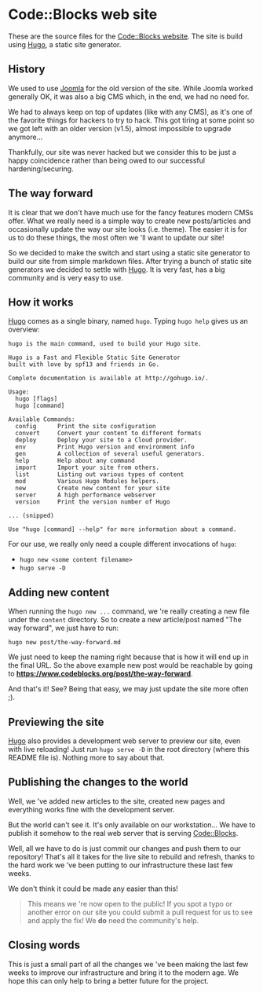 # Code::Blocks web site

These are the source files for the [Code::Blocks website](https://www.codeblocks.org).
The site is build using [Hugo](https://gohugo.io), a static site generator.

## History

We used to use [Joomla](https://www.joomla.org) for the old version of the site. While Joomla worked generally OK, it was also a big CMS which, in the end, we had no need for.

We had to always keep on top of updates (like with any CMS), as it's one of the favorite things for hackers to try to hack. This got tiring at some point so we got left with an older version (v1.5), almost impossible to upgrade anymore...

Thankfully, our site was never hacked but we consider this to be just a happy coincidence rather than being owed to our successful hardening/securing.

## The way forward

It is clear that we don't have much use for the fancy features modern CMSs offer.
What we really need is a simple way to create new posts/articles and occasionally update the way our site looks (i.e. theme).
The easier it is for us to do these things, the most often we 'll want to update our site!

So we decided to make the switch and start using a static site generator to build our site from simple markdown files.
After trying a bunch of static site generators we decided to settle with [Hugo](https://gohugo.io). It is very fast, has a big community and is very easy to use.

## How it works

[Hugo](https://gohugo.io) comes as a single binary, named `hugo`.
Typing `hugo help` gives us an overview:
```shell
hugo is the main command, used to build your Hugo site.

Hugo is a Fast and Flexible Static Site Generator
built with love by spf13 and friends in Go.

Complete documentation is available at http://gohugo.io/.

Usage:
  hugo [flags]
  hugo [command]

Available Commands:
  config      Print the site configuration
  convert     Convert your content to different formats
  deploy      Deploy your site to a Cloud provider.
  env         Print Hugo version and environment info
  gen         A collection of several useful generators.
  help        Help about any command
  import      Import your site from others.
  list        Listing out various types of content
  mod         Various Hugo Modules helpers.
  new         Create new content for your site
  server      A high performance webserver
  version     Print the version number of Hugo

... (snipped)

Use "hugo [command] --help" for more information about a command.
```

For our use, we really only need a couple different invocations of `hugo`:

* `hugo new <some content filename>`
* `hugo serve -D`

## Adding new content

When running the `hugo new ...` command, we 're really creating a new file under the `content` directory.
So to create a new article/post named "The way forward", we just have to run:

```hugo new post/the-way-forward.md```

We just need to keep the naming right because that is how it will end up in the final URL. So the above example new post would be reachable by going to **https://www.codeblocks.org/post/the-way-forward**.

And that's it! See? Being that easy, we may just update the site more often ;).

## Previewing the site

[Hugo](https://gohugo.io) also provides a development web server to preview our site, even with live reloading!
Just run `hugo serve -D` in the root directory (where this README file is).
Nothing more to say about that.

## Publishing the changes to the world

Well, we 've added new articles to the site, created new pages and everything works fine with the development server.

But the world can't see it.
It's only available on our workstation...
We have to publish it somehow to the real web server that is serving [Code::Blocks](https://www.codeblocks.org).

Well, all we have to do is just commit our changes and push them to our repository!
That's all it takes for the live site to rebuild and refresh, thanks to the hard work we 've been putting to our infrastructure these last few weeks.

We don't think it could be made any easier than this!

> This means we 're now open to the public! If you spot a typo or another error on our site you could submit a pull request for us to see and apply the fix! We **do** need the community's help.

## Closing words

This is just a small part of all the changes we 've been making the last few weeks to improve our infrastructure and bring it to the modern age.
We hope this can only help to bring a better future for the project.
